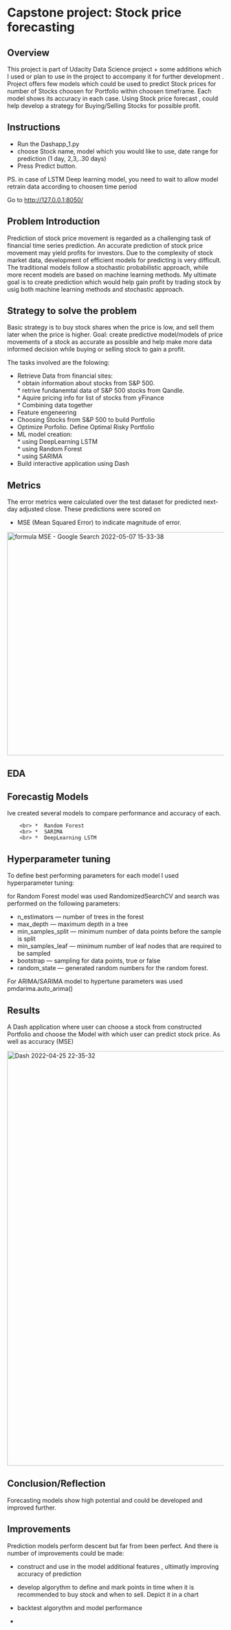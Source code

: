 # Capstone project: Stock price forecasting


## Overview

This project is part of Udacity Data Science project + some additions which I used or plan to use in the project to accompany it for further development . 
Project offers few models which could be used to predict Stock prices for number of Stocks choosen for Portfolio within choosen timeframe. Each model shows its accuracy in each case.
Using Stock price forecast , could help develop a strategy for Buying/Selling  Stocks for possible profit. 


## Instructions

- Run the Dashapp_1.py
- choose Stock name, model which you would like to use,  date range for prediction (1 day, 2,3,..30 days)
- Press Predict button.

PS. in case of LSTM Deep learning model, you need to wait to allow model retrain data according to choosen time period


Go to http://127.0.0.1:8050/

## Problem Introduction

Prediction of stock price movement is regarded as a challenging task of financial time series prediction. An accurate prediction of stock price movement may yield profits for investors. Due to the complexity of stock market data, development of efficient models for predicting is very difficult. 
The traditional models follow a stochastic probabilistic approach, while more recent models are based on machine learning methods. 
My ultimate goal is to create prediction which would help gain profit by trading stock by usig both machine learning methods and stochastic approach.


## Strategy to solve the problem

Basic strategy is to buy stock shares when the price is low, and sell them later when the price is higher. 
Goal: create predictive model/models of  price movements of a stock as accurate as possible and help make more data informed decision while buying or selling stock to gain a profit. 

The tasks involved are the folowing:

* Retrieve Data from financial sites:
        <br>*  obtain information about stocks from S&P 500.
	<br>*   retrive fundanemtal data of S&P 500 stocks from Qandle.
        <br>*  Aquire pricing info for list of stocks from yFinance
	<br>* Combining data together
* Feature engeneering
* Choosing Stocks from S&P 500 to build Portfolio
* Optimize Porfolio. Define Optimal Risky Portfolio
* ML model creation:
        <br> * using DeepLearning LSTM
        <br> *  using Random Forest
        <br> *  using SARIMA
* Build interactive application using Dash


## Metrics

The error metrics were calculated over the test dataset for predicted next-day adjusted close. These predictions were scored on  
 - MSE (Mean Squared Error)  to indicate magnitude of error.

<img width="519" alt="formula MSE - Google Search 2022-05-07 15-33-38" src="https://user-images.githubusercontent.com/15786410/167260522-3d9f2724-7641-4fd6-a8ee-6ceab75f6ab1.png">


## EDA


## Forecastig Models

Ive created several models to compare performance and accuracy of each.

        <br> *  Random Forest
        <br> *  SARIMA
        <br> *  DeepLearning LSTM


## Hyperparameter tuning

To define best performing parameters for each model I used hyperparameter tuning:

 for Random Forest model was used RandomizedSearchCV and search was performed on the following parameters:
* n_estimators — number of trees in the forest
* max_depth — maximum depth in a tree
* min_samples_split — minimum number of data points before the sample is split
* min_samples_leaf — minimum number of leaf nodes that are required to be sampled
* bootstrap — sampling for data points, true or false
* random_state — generated random numbers for the random forest.


For ARIMA/SARIMA model to hypertune parameters was used pmdarima.auto_arima() 


##  Results

A Dash application where user can choose a stock from constructed Portfolio and choose the Model with which user can predict stock price. As well as accuracy (MSE)


<img width="964" alt="Dash 2022-04-25 22-35-32" src="https://user-images.githubusercontent.com/15786410/165170593-fabdad7b-6db5-4a2a-8e1a-ea54d21121f2.png">




## Conclusion/Reflection

Forecasting models show high potential and could be developed and improved further. 



## Improvements

Prediction models perform descent but far from been perfect. And there is number of improvements could be made:
- construct and use in the model additional features , ultimatly improving accuracy of prediction
- develop algorythm to define and mark points in time when it is recommended to buy stock and when to sell. Depict it in a chart
- backtest algorythm and model performance

- 


